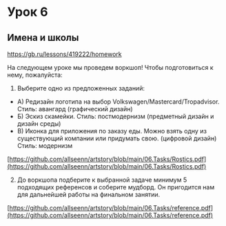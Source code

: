 # Урок 6

## Имена и школы

https://gb.ru/lessons/419222/homework

На следующем уроке мы проведем воркшоп! Чтобы подготовиться к нему, пожалуйста:

1. Выберите одно из предложенных заданий:

- А) Редизайн логотипа на выбор Volkswagen/Mastercard/Tropadvisor. Стиль: авангард (графический дизайн)
- Б) Эскиз скамейки. Стиль: постмодернизм (предметный дизайн и дизайн среды)
- В) Иконка для приложения по заказу еды. Можно взять одну из существующий компании или придумать свою. (цифровой дизайн) Стиль: модернизм

[https://github.com/allseenn/artstory/blob/main/06.Tasks/Rostics.pdf](https://github.com/allseenn/artstory/blob/main/06.Tasks/Rostics.pdf)

2. До воркшопа подберите к выбранной задаче минимум 5 подходящих референсов и соберите мудборд. Он пригодится нам для дальнейшей работы на финальном занятии.

[https://github.com/allseenn/artstory/blob/main/06.Tasks/reference.pdf](https://github.com/allseenn/artstory/blob/main/06.Tasks/reference.pdf)


